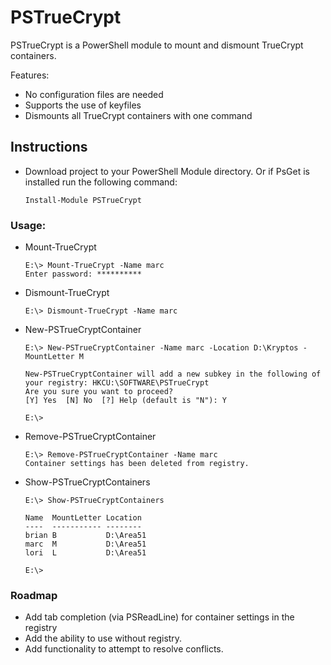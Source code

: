 # PSTrueCrypt
PSTrueCrypt is a PowerShell module to mount and dismount TrueCrypt containers.  

Features:
* No configuration files are needed
* Supports the use of keyfiles
* Dismounts all TrueCrypt containers with one command


## Instructions
* Download project to your PowerShell Module directory.  Or if PsGet is installed run the following command:
	```
	Install-Module PSTrueCrypt
	```
### Usage:
* Mount-TrueCrypt
	```
	E:\> Mount-TrueCrypt -Name marc
	Enter password: **********
	```

* Dismount-TrueCrypt
	```
	E:\> Dismount-TrueCrypt -Name marc
	```

* New-PSTrueCryptContainer
	```
	E:\> New-PSTrueCryptContainer -Name marc -Location D:\Kryptos -MountLetter M

	New-PSTrueCryptContainer will add a new subkey in the following of your registry: HKCU:\SOFTWARE\PSTrueCrypt
	Are you sure you want to proceed?
	[Y] Yes  [N] No  [?] Help (default is "N"): Y

	E:\>
	```

* Remove-PSTrueCryptContainer
	```
	E:\> Remove-PSTrueCryptContainer -Name marc
	Container settings has been deleted from registry.
	```

* Show-PSTrueCryptContainers
	```
	E:\> Show-PSTrueCryptContainers

	Name  MountLetter Location
	----  ----------- --------
	brian B           D:\Area51
	marc  M           D:\Area51
	lori  L           D:\Area51

	E:\>
	```

### Roadmap
* Add tab completion (via PSReadLine) for container settings in the registry
* Add the ability to use without registry.
* Add functionality to attempt to resolve conflicts.
